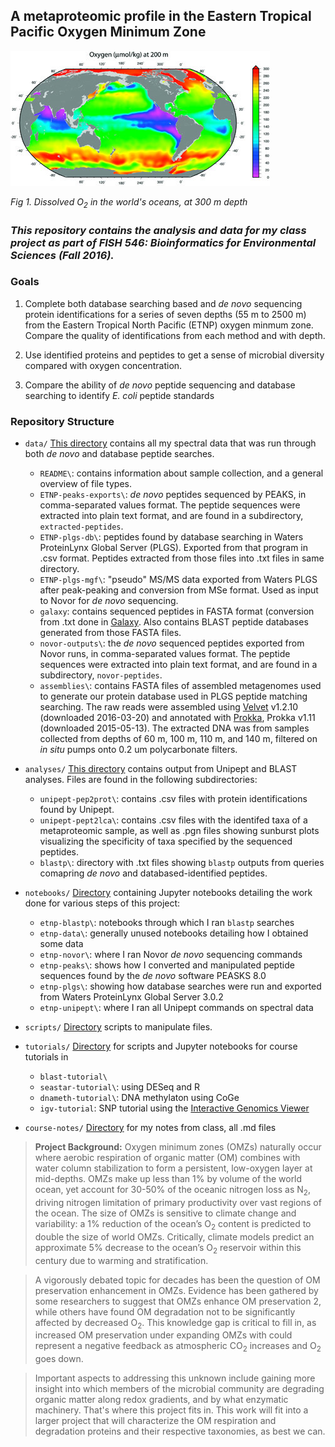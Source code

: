 ## A metaproteomic profile in the Eastern Tropical Pacific Oxygen Minimum Zone ## 

![dissolved oxygen in the world oceans](https://github.com/MeganEDuffy/FISH-546/blob/master/images/dO2_world.jpg)

*Fig 1. Dissolved O<sub>2</sub> in the world's oceans, at 300 m depth*

### _This repository contains the analysis and data for my class project as part of FISH 546: Bioinformatics for Environmental Sciences (Fall 2016)._ ###

### Goals ###

1. Complete both database searching based and _de novo_ sequencing protein identifications for a series of seven depths (55 m to 2500 m) from the Eastern Tropical North Pacific (ETNP) oxygen minmum zone. Compare the quality of identifications from each method and with depth.

2. Use identified proteins and peptides to get a sense of microbial diversity compared with oxygen concentration. 

3. Compare the ability of _de  novo_ peptide sequencing and database searching to identify _E. coli_ peptide standards


### Repository Structure ###

- ```data/``` [This directory](https://github.com/MeganEDuffy/FISH-546/tree/master/data) contains all my spectral data that was run through both _de novo_ and database peptide searches. 

    - ```README\```: contains information about sample collection, and a general overview of file types.
    - ```ETNP-peaks-exports\```: _de novo_ peptides sequenced by PEAKS, in comma-separated values format. The peptide sequences were extracted into plain text format, and are found in a subdirectory, ```extracted-peptides```.
    - ```ETNP-plgs-db\```: peptides found by database searching in Waters ProteinLynx Global Server (PLGS). Exported from that program in .csv format. Peptides extracted from those files into .txt files in same directory. 
    - ```ETNP-plgs-mgf\```: "pseudo" MS/MS data exported from Waters PLGS after peak-peaking and conversion from MS</sup>e</sup> format. Used as input to Novor for _de novo_ sequencing. 
    - ```galaxy```: contains sequenced peptides in FASTA format (conversion from .txt done in [Galaxy](https://galaxyproject.org/). Also contains BLAST peptide databases generated from those FASTA files. 
    - ```novor-outputs\```: the _de novo_ sequenced peptides exported from Novor runs, in comma-separated values format. The  peptide sequences were extracted into plain text format, and are found in a subdirectory, ```novor-peptides```.
    - ```assemblies\```: contains FASTA files of assembled metagenomes used to generate our protein database used in PLGS peptide matching searching. The raw reads were assembled using [Velvet](https://www.ebi.ac.uk/~zerbino/velvet/) v1.2.10 (downloaded 2016-03-20) and annotated with [Prokka](http://www.vicbioinformatics.com/software.prokka.shtml), Prokka v1.11 (downloaded 2015-05-13). The extracted DNA was from samples collected from depths of 60 m, 100 m, 110 m, and 140 m, filtered on _in situ_ pumps onto 0.2 um polycarbonate filters. 

- ```analyses/``` [This directory](https://github.com/MeganEDuffy/FISH-546/tree/master/analyses) contains output from Unipept and BLAST analyses. Files are found in the following subdirectories: 

    - ```unipept-pep2prot\```: contains .csv files with protein identifications found by Unipept. 
    - ```unipept-pept2lca\```: contains .csv files with the identifed taxa of a metaproteomic sample, as well as .pgn files showing sunburst plots visualizing the specificity of taxa specified by the sequenced peptides. 
    - ```blastp\```: directory with .txt files showing ```blastp``` outputs from queries comapring _de novo_ and databased-identified peptides.

- ```notebooks/``` [Directory](https://github.com/MeganEDuffy/FISH-546/tree/master/notebooks) containing Jupyter notebooks detailing the work done for various steps of this project:

    - ```etnp-blastp\```: notebooks through which I ran ```blastp``` searches
    - ```etnp-data\```: generally unused notebooks detailing how I obtained some data
    - ```etnp-novor\```: where I ran Novor _de novo_ sequencing commands
    - ```etnp-peaks\```: shows how I converted and manipulated peptide sequences found by the _de novo_ software PEASKS 8.0
    - ```etnp-plgs\```: showing how database searches were run and exported from Waters ProteinLynx Global Server 3.0.2
    - ```etnp-unipept\```: where I ran all Unipept commands on spectral data

- ```scripts/``` [Directory]() scripts to manipulate files.

- ```tutorials/``` [Directory](https://github.com/MeganEDuffy/FISH-546/tree/master/tutorials) for scripts and Jupyter notebooks for course tutorials in 

    - ```blast-tutorial\```
    - ```seastar-tutorial\```: using DESeq and R
    - ```dnameth-tutorial\```: DNA methylaton using CoGe
    - ```igv-tutorial```: SNP tutorial using the [Interactive Genomics Viewer](http://software.broadinstitute.org/software/igv/)

- ```course-notes/``` [Directory](https://github.com/MeganEDuffy/FISH-546/tree/master/course-notes) for my notes from class, all .md files

>**Project Background:** Oxygen minimum zones (OMZs) naturally occur where aerobic respiration of organic matter (OM) combines with water column stabilization to form a persistent, low-oxygen layer at mid-depths. OMZs make up less than 1% by volume of the world ocean, yet account for 30-50% of the oceanic nitrogen loss as N<sub>2</sub>, driving nitrogen limitation of primary productivity over vast regions of the ocean. The size of OMZs is sensitive to climate change and variability: a 1% reduction of the ocean’s O<sub>2</sub> content is predicted to double the size of world OMZs. Critically, climate models predict an approximate 5% decrease to the ocean’s O<sub>2</sub> reservoir within this century due to warming and stratification. 

>A vigorously debated topic for decades has been the question of OM preservation enhancement in OMZs. Evidence has been gathered by some researchers to suggest that OMZs enhance OM preservation 2, while others have found OM degradation not to be significantly affected by decreased O<sub>2</sub>. This knowledge gap is critical to fill in, as increased OM preservation under expanding OMZs with could represent a negative feedback as atmospheric CO<sub>2</sub> increases and O<sub>2</sub> goes down. 

>Important aspects to addressing this unknown include gaining more insight into which members of the microbial community are degrading organic matter along redox gradients, and by what enzymatic machinery. That's where this project fits in. This work will fit into a larger project that will characterize the OM respiration and degradation proteins and their respective taxonomies, as best we can. 
